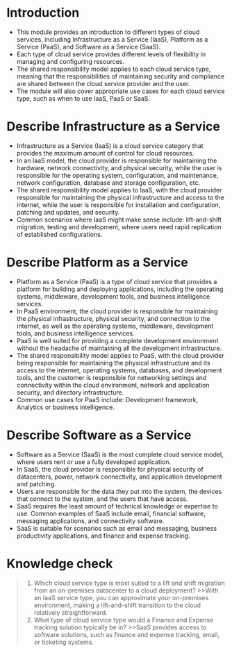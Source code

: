 # Introduction #

* This module provides an introduction to different types of cloud services, including Infrastructure as a Service (IaaS), Platform as a Service (PaaS), and Software as a Service (SaaS).
* Each type of cloud service provides different levels of flexibility in managing and configuring resources.
* The shared responsibility model applies to each cloud service type, meaning that the responsibilities of maintaining security and compliance are shared between the cloud service provider and the user.
* The module will also cover appropriate use cases for each cloud service type, such as when to use IaaS, PaaS or SaaS.

# Describe Infrastructure as a Service #

* Infrastructure as a Service (IaaS) is a cloud service category that provides the maximum amount of control for cloud resources.
* In an IaaS model, the cloud provider is responsible for maintaining the hardware, network connectivity, and physical security, while the user is responsible for the operating system, configuration, and maintenance, network configuration, database and storage configuration, etc.
* The shared responsibility model applies to IaaS, with the cloud provider responsible for maintaining the physical infrastructure and access to the internet, while the user is responsible for installation and configuration, patching and updates, and security.
* Common scenarios where IaaS might make sense include: lift-and-shift migration, testing and development, where users need rapid replication of established configurations.

# Describe Platform as a Service #

* Platform as a Service (PaaS) is a type of cloud service that provides a platform for building and deploying applications, including the operating systems, middleware, development tools, and business intelligence services.
* In PaaS environment, the cloud provider is responsible for maintaining the physical infrastructure, physical security, and connection to the internet, as well as the operating systems, middleware, development tools, and business intelligence services.
* PaaS is well suited for providing a complete development environment without the headache of maintaining all the development infrastructure.
* The shared responsibility model applies to PaaS, with the cloud provider being responsible for maintaining the physical infrastructure and its access to the internet, operating systems, databases, and development tools, and the customer is responsible for networking settings and connectivity within the cloud environment, network and application security, and directory infrastructure.
* Common use cases for PaaS include: Development framework, Analytics or business intelligence.

# Describe Software as a Service #

* Software as a Service (SaaS) is the most complete cloud service model, where users rent or use a fully developed application.
* In SaaS, the cloud provider is responsible for physical security of datacenters, power, network connectivity, and application development and patching.
* Users are responsible for the data they put into the system, the devices that connect to the system, and the users that have access.
* SaaS requires the least amount of technical knowledge or expertise to use.
Common examples of SaaS include email, financial software, messaging applications, and connectivity software.
* SaaS is suitable for scenarios such as email and messaging, business productivity applications, and finance and expense tracking.

# Knowledge check #
>1. Which cloud service type is most suited to a lift and shift migration from an on-premises datacenter to a cloud deployment?
    >>With an IaaS service type, you can approximate your on-premises environment, making a lift-and-shift transition to the cloud relatively straightforward.
>2. What type of cloud service type would a Finance and Expense tracking solution typically be in?
    >>SaaS provides access to software solutions, such as finance and expense tracking, email, or ticketing systems.